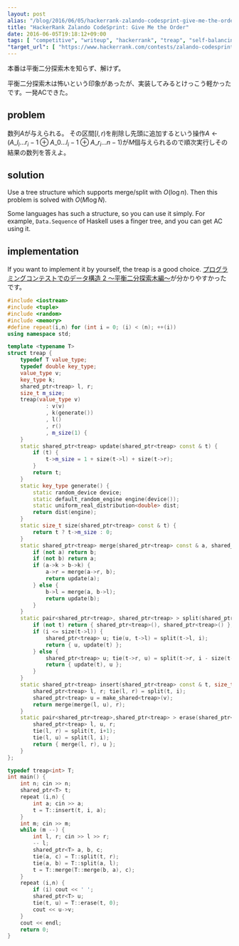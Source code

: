 ```yaml
---
layout: post
alias: "/blog/2016/06/05/hackerrank-zalando-codesprint-give-me-the-order/"
title: "HackerRank Zalando CodeSprint: Give Me the Order"
date: 2016-06-05T19:18:12+09:00
tags: [ "competitive", "writeup", "hackerrank", "treap", "self-balancing-binary-serach-tree" ]
"target_url": [ "https://www.hackerrank.com/contests/zalando-codesprint/challenges/give-me-the-order" ]
---
```


本番は平衡二分探索木を知らず、解けず。

平衡二分探索木は怖いという印象があったが、実装してみるとけっこう軽かったです。一発ACできた。

## problem

数列$A$が与えられる。
その区間$[l,r)$を削除し先頭に追加するという操作$A \gets ( A\_{l_i \dots r_i-1} \oplus A\_{0 \dots l_i-1} \oplus A\_{r_i \dots n-1} )$が$M$個与えられるので順次実行しその結果の数列を答えよ。

## solution

Use a tree structure which supports merge/split with $O(\log n)$. Then this problem is solved with $O(M \log N)$.

Some languages has such a structure, so you can use it simply.
For example, `Data.Sequence` of Haskell uses a finger tree, and you can get AC using it.

## implementation

If you want to implement it by yourself, the treap is a good choice.
[プログラミングコンテストでのデータ構造 2 ～平衡二分探索木編～](http://www.slideshare.net/iwiwi/2-12188757)が分かりやすかったです。

``` c++
#include <iostream>
#include <tuple>
#include <random>
#include <memory>
#define repeat(i,n) for (int i = 0; (i) < (n); ++(i))
using namespace std;

template <typename T>
struct treap {
    typedef T value_type;
    typedef double key_type;
    value_type v;
    key_type k;
    shared_ptr<treap> l, r;
    size_t m_size;
    treap(value_type v)
            : v(v)
            , k(generate())
            , l()
            , r()
            , m_size(1) {
    }
    static shared_ptr<treap> update(shared_ptr<treap> const & t) {
        if (t) {
            t->m_size = 1 + size(t->l) + size(t->r);
        }
        return t;
    }
    static key_type generate() {
        static random_device device;
        static default_random_engine engine(device());
        static uniform_real_distribution<double> dist;
        return dist(engine);
    }
    static size_t size(shared_ptr<treap> const & t) {
        return t ? t->m_size : 0;
    }
    static shared_ptr<treap> merge(shared_ptr<treap> const & a, shared_ptr<treap> const & b) { // destructive
        if (not a) return b;
        if (not b) return a;
        if (a->k > b->k) {
            a->r = merge(a->r, b);
            return update(a);
        } else {
            b->l = merge(a, b->l);
            return update(b);
        }
    }
    static pair<shared_ptr<treap>, shared_ptr<treap> > split(shared_ptr<treap> const & t, size_t i) { // [0, i) [i, n), destructive
        if (not t) return { shared_ptr<treap>(), shared_ptr<treap>() };
        if (i <= size(t->l)) {
            shared_ptr<treap> u; tie(u, t->l) = split(t->l, i);
            return { u, update(t) };
        } else {
            shared_ptr<treap> u; tie(t->r, u) = split(t->r, i - size(t->l) - 1);
            return { update(t), u };
        }
    }
    static shared_ptr<treap> insert(shared_ptr<treap> const & t, size_t i, value_type v) { // destructive
        shared_ptr<treap> l, r; tie(l, r) = split(t, i);
        shared_ptr<treap> u = make_shared<treap>(v);
        return merge(merge(l, u), r);
    }
    static pair<shared_ptr<treap>,shared_ptr<treap> > erase(shared_ptr<treap> const & t, size_t i) { // (t \ t_i, t_t), destructive
        shared_ptr<treap> l, u, r;
        tie(l, r) = split(t, i+1);
        tie(l, u) = split(l, i);
        return { merge(l, r), u };
    }
};

typedef treap<int> T;
int main() {
    int n; cin >> n;
    shared_ptr<T> t;
    repeat (i,n) {
        int a; cin >> a;
        t = T::insert(t, i, a);
    }
    int m; cin >> m;
    while (m --) {
        int l, r; cin >> l >> r;
        -- l;
        shared_ptr<T> a, b, c;
        tie(a, c) = T::split(t, r);
        tie(a, b) = T::split(a, l);
        t = T::merge(T::merge(b, a), c);
    }
    repeat (i,n) {
        if (i) cout << ' ';
        shared_ptr<T> u;
        tie(t, u) = T::erase(t, 0);
        cout << u->v;
    }
    cout << endl;
    return 0;
}
```
